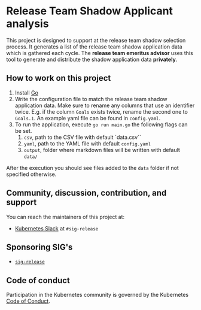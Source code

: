 # Release Team Shadow Applicant analysis

This project is designed to support at the release team shadow selection process. It generates a list of the release team shadow application data which is gathered each cycle.
The **release team emeritus advisor** uses this tool to generate and distribute the shadow application data **privately**.

## How to work on this project

1. Install [Go](https://go.dev/learn/)
2. Write the configuration file to match the release team shadow application data. Make sure to rename any columns that use an identifier twice. E.g. if the column `Goals` exists twice, rename the second one to `Goals.1`. An example yaml file can be found in `config.yaml`.
3. To run the application, execute `go run main.go` the following flags can be set.
   1.  `csv`, path to the CSV file with default `data.csv``
   2.  `yaml`, path to the YAML file with default `config.yaml`
   3.  `output`, folder where markdown files will be written with default `data/`

After the execution you should see files added to the `data` folder if not specified otherwise.

## Community, discussion, contribution, and support
You can reach the maintainers of this project at:

* [Kubernetes Slack](https://slack.k8s.io/) at `#sig-release`

## Sponsoring SIG's
* [`sig-release`](https://github.com/kubernetes/sig-release)

## Code of conduct
Participation in the Kubernetes community is governed by the Kubernetes [Code of Conduct](code-of-conduct.md).